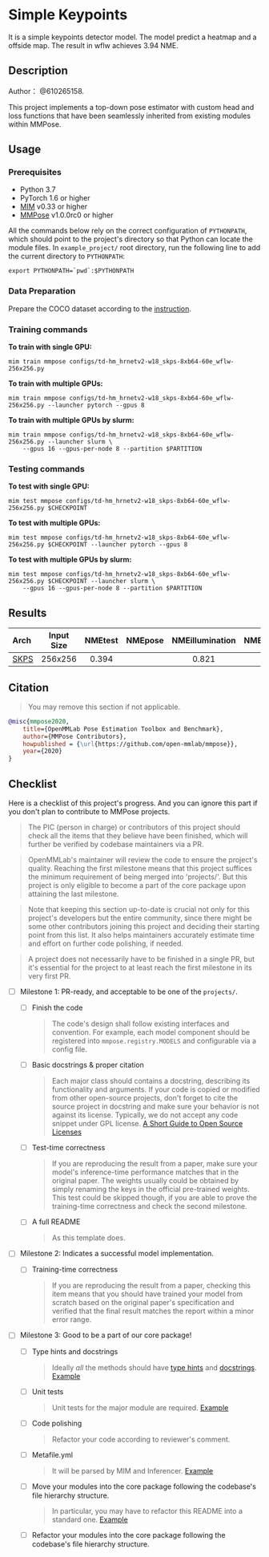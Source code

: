 # Simple Keypoints

It is a simple keypoints detector model. The model predict a heatmap and a offside map.
The result in wflw achieves 3.94 NME.

## Description

Author： @610265158.

This project implements a top-down pose estimator with custom head and loss functions that have been seamlessly inherited from existing modules within MMPose.

## Usage

### Prerequisites

- Python 3.7
- PyTorch 1.6 or higher
- [MIM](https://github.com/open-mmlab/mim) v0.33 or higher
- [MMPose](https://github.com/open-mmlab/mmpose) v1.0.0rc0 or higher

All the commands below rely on the correct configuration of `PYTHONPATH`, which should point to the project's directory so that Python can locate the module files. In `example_project/` root directory, run the following line to add the current directory to `PYTHONPATH`:

```shell
export PYTHONPATH=`pwd`:$PYTHONPATH
```

### Data Preparation

Prepare the COCO dataset according to the [instruction](https://mmpose.readthedocs.io/en/dev-1.x/dataset_zoo/2d_body_keypoint.html#coco).

### Training commands

**To train with single GPU:**

```shell
mim train mmpose configs/td-hm_hrnetv2-w18_skps-8xb64-60e_wflw-256x256.py
```

**To train with multiple GPUs:**

```shell
mim train mmpose configs/td-hm_hrnetv2-w18_skps-8xb64-60e_wflw-256x256.py --launcher pytorch --gpus 8
```

**To train with multiple GPUs by slurm:**

```shell
mim train mmpose configs/td-hm_hrnetv2-w18_skps-8xb64-60e_wflw-256x256.py --launcher slurm \
    --gpus 16 --gpus-per-node 8 --partition $PARTITION
```

### Testing commands

**To test with single GPU:**

```shell
mim test mmpose configs/td-hm_hrnetv2-w18_skps-8xb64-60e_wflw-256x256.py $CHECKPOINT
```

**To test with multiple GPUs:**

```shell
mim test mmpose configs/td-hm_hrnetv2-w18_skps-8xb64-60e_wflw-256x256.py $CHECKPOINT --launcher pytorch --gpus 8
```

**To test with multiple GPUs by slurm:**

```shell
mim test mmpose configs/td-hm_hrnetv2-w18_skps-8xb64-60e_wflw-256x256.py $CHECKPOINT --launcher slurm \
    --gpus 16 --gpus-per-node 8 --partition $PARTITION
```

## Results

| Arch                                                            | Input Size | NMEtest | NMEpose | NMEillumination | NMEocclusion | NMEblur |                                    NMEmakeup                                    |
| :-------------------------------------------------------------- | :--------: | :-----: | :-----: | :-------------: | :----------: | :-----: | :-----------------------------------------------------------------------------: |
| [SKPS](./configs/td-hm_hrnetv2-w18_skps-8xb64-60e_wflw-256x256) |  256x256   |  0.394  |         |      0.821      |    0.804     |  0.945  | [model](https://download.openmmlab.com/mmpose/v1/body_2d_keypoint/topdown_heatmap/coco/td-hm_hrnet-w32_8xb64-210e_coco-256x192-81c58e40_20220909.pth) \| [log](https://download.openmmlab.com/mmpose/v1/body_2d_keypoint/topdown_heatmap/coco/td-hm_hrnet-w32_8xb64-210e_coco-256x192_20220909.log) |

## Citation

> You may remove this section if not applicable.

```bibtex
@misc{mmpose2020,
    title={OpenMMLab Pose Estimation Toolbox and Benchmark},
    author={MMPose Contributors},
    howpublished = {\url{https://github.com/open-mmlab/mmpose}},
    year={2020}
}
```

## Checklist

Here is a checklist of this project's progress. And you can ignore this part if you don't plan to contribute
to MMPose projects.

> The PIC (person in charge) or contributors of this project should check all the items that they believe have been finished, which will further be verified by codebase maintainers via a PR.

> OpenMMLab's maintainer will review the code to ensure the project's quality. Reaching the first milestone means that this project suffices the minimum requirement of being merged into 'projects/'. But this project is only eligible to become a part of the core package upon attaining the last milestone.

> Note that keeping this section up-to-date is crucial not only for this project's developers but the entire community, since there might be some other contributors joining this project and deciding their starting point from this list. It also helps maintainers accurately estimate time and effort on further code polishing, if needed.

> A project does not necessarily have to be finished in a single PR, but it's essential for the project to at least reach the first milestone in its very first PR.

- [ ] Milestone 1: PR-ready, and acceptable to be one of the `projects/`.

  - [ ] Finish the code

    > The code's design shall follow existing interfaces and convention. For example, each model component should be registered into `mmpose.registry.MODELS` and configurable via a config file.

  - [ ] Basic docstrings & proper citation

    > Each major class should contains a docstring, describing its functionality and arguments. If your code is copied or modified from other open-source projects, don't forget to cite the source project in docstring and make sure your behavior is not against its license. Typically, we do not accept any code snippet under GPL license. [A Short Guide to Open Source Licenses](https://medium.com/nationwide-technology/a-short-guide-to-open-source-licenses-cf5b1c329edd)

  - [ ] Test-time correctness

    > If you are reproducing the result from a paper, make sure your model's inference-time performance matches that in the original paper. The weights usually could be obtained by simply renaming the keys in the official pre-trained weights. This test could be skipped though, if you are able to prove the training-time correctness and check the second milestone.

  - [ ] A full README

    > As this template does.

- [ ] Milestone 2: Indicates a successful model implementation.

  - [ ] Training-time correctness

    > If you are reproducing the result from a paper, checking this item means that you should have trained your model from scratch based on the original paper's specification and verified that the final result matches the report within a minor error range.

- [ ] Milestone 3: Good to be a part of our core package!

  - [ ] Type hints and docstrings

    > Ideally *all* the methods should have [type hints](https://www.pythontutorial.net/python-basics/python-type-hints/) and [docstrings](https://google.github.io/styleguide/pyguide.html#381-docstrings). [Example](https://github.com/open-mmlab/mmpose/blob/0fb7f22000197181dc0629f767dd99d881d23d76/mmpose/utils/tensor_utils.py#L53)

  - [ ] Unit tests

    > Unit tests for the major module are required. [Example](https://github.com/open-mmlab/mmpose/blob/dev-1.x/tests/test_models/test_heads/test_heatmap_heads/test_heatmap_head.py)

  - [ ] Code polishing

    > Refactor your code according to reviewer's comment.

  - [ ] Metafile.yml

    > It will be parsed by MIM and Inferencer. [Example](https://github.com/open-mmlab/mmpose/blob/dev-1.x/configs/body_2d_keypoint/topdown_heatmap/coco/hrnet_coco.yml)

  - [ ] Move your modules into the core package following the codebase's file hierarchy structure.

    > In particular, you may have to refactor this README into a standard one. [Example](https://github.com/open-mmlab/mmpose/blob/dev-1.x/configs/body_2d_keypoint/topdown_heatmap/README.md)

  - [ ] Refactor your modules into the core package following the codebase's file hierarchy structure.
